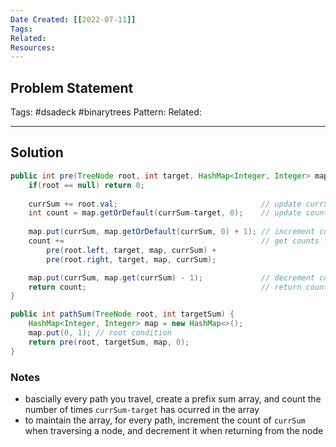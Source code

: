 ```yaml
---
Date Created: [[2022-07-11]]
Tags: 
Related: 
Resources: 
---
```


## Problem Statement


Tags:  #dsadeck  #binarytrees 
Pattern: 
Related: 

---

## Solution
``` java
public int pre(TreeNode root, int target, HashMap<Integer, Integer> map, int currSum) {
	if(root == null) return 0;
	
	currSum += root.val;                                // update currSum
	int count = map.getOrDefault(currSum-target, 0);    // update count of currSum-target
	
	map.put(currSum, map.getOrDefault(currSum, 0) + 1); // increment count of currSum
	count +=                                            // get counts from left, right subtree
		pre(root.left, target, map, currSum) + 
		pre(root.right, target, map, currSum);

	map.put(currSum, map.get(currSum) - 1);             // decrement count of currSum
	return count;                                       // return count of currSum-target
}

public int pathSum(TreeNode root, int targetSum) {
	HashMap<Integer, Integer> map = new HashMap<>();
	map.put(0, 1); // root condition
	return pre(root, targetSum, map, 0);   
}
```

### Notes
- bascially every path you travel, create a prefix sum array, and count the number of times `currSum-target` has ocurred in the array
- to maintain the array, for every path, increment the count of `currSum` when traversing a node, and decrement it when returning from the node

